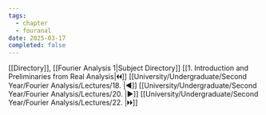 ```yaml
---
tags:
  - chapter
  - fouranal
date: 2025-03-17
completed: false
---
```

[[Directory]], [[Fourier Analysis 1|Subject Directory]]
[[1. Introduction and Preliminaries from Real Analysis|🞀🞀]] [[University/Undergraduate/Second Year/Fourier Analysis/Lectures/18. |◀]] [[University/Undergraduate/Second Year/Fourier Analysis/Lectures/20. |▶]] [[University/Undergraduate/Second Year/Fourier Analysis/Lectures/22. |🞂🞂]]
# 
## 
### 